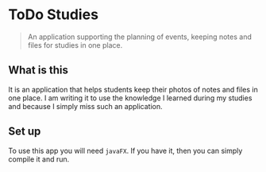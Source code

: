 # ToDo Studies

>An application supporting the planning of events, keeping notes and files for studies in one place.

## What is this


It is an application that helps students keep their photos of notes and files in one place. I am writing it to use the knowledge I learned during my studies and because I simply miss such an application.

## Set up

To use this app you will need `javaFX`. If you have it, then you can simply compile it and run.

